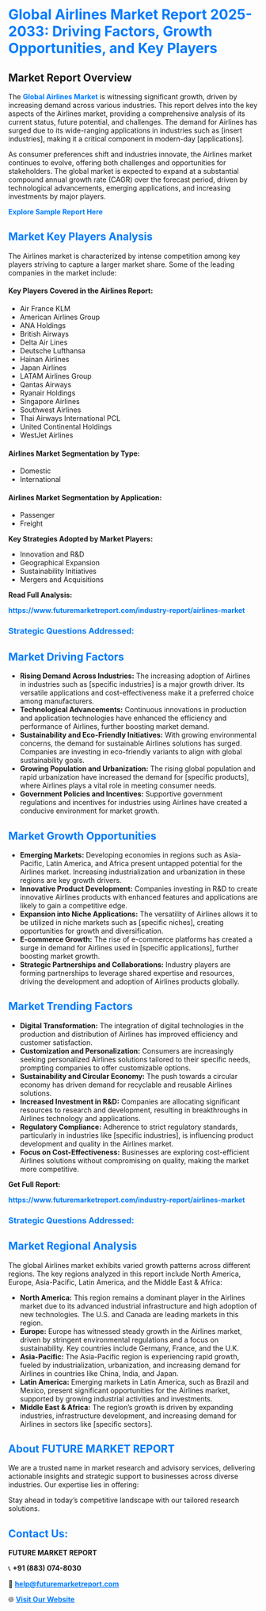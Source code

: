 <h1 style="color: #007BFF;">Global Airlines Market Report 2025-2033: Driving Factors, Growth Opportunities, and Key Players</h1>

<section id="overview">
<h2>Market Report Overview</h2>
<p>The <a href="https://www.futuremarketreport.com/industry-report/airlines-market" style="color: #007BFF; text-decoration: none;"><strong>Global Airlines Market</strong></a> is witnessing significant growth, driven by increasing demand across various industries. This report delves into the key aspects of the Airlines market, providing a comprehensive analysis of its current status, future potential, and challenges. The demand for Airlines has surged due to its wide-ranging applications in industries such as [insert industries], making it a critical component in modern-day [applications].</p>
<p>As consumer preferences shift and industries innovate, the Airlines market continues to evolve, offering both challenges and opportunities for stakeholders. The global market is expected to expand at a substantial compound annual growth rate (CAGR) over the forecast period, driven by technological advancements, emerging applications, and increasing investments by major players.</p>
</section>

<section id="overview">
<p><a href="https://www.futuremarketreport.com/request-sample/reportId=105870" style="color: #007BFF; text-decoration: none;"><strong>Explore Sample Report Here</strong></a></p>
</section>

<section id="key-players">
<h2 style="color: #007BFF;">Market Key Players Analysis</h2>
<p>The Airlines market is characterized by intense competition among key players striving to capture a larger market share. Some of the leading companies in the market include:</p>
<h4>Key Players Covered in the Airlines Report:</h4>
<ul><li>Air France KLM</li><li>American Airlines Group</li><li>ANA Holdings</li><li>British Airways</li><li>Delta Air Lines</li><li>Deutsche Lufthansa</li><li>Hainan Airlines</li><li>Japan Airlines</li><li>LATAM Airlines Group</li><li>Qantas Airways</li><li>Ryanair Holdings</li><li>Singapore Airlines</li><li>Southwest Airlines</li><li>Thai Airways International PCL</li><li>United Continental Holdings</li><li>WestJet Airlines</li></ul>
<h4>Airlines Market Segmentation by Type:</h4>
<ul><li>Domestic</li><li>International</li></ul>

<h4>Airlines Market Segmentation by Application:</h4>
<ul><li>Passenger</li><li>Freight</li></ul>
<p><strong>Key Strategies Adopted by Market Players:</strong></p>
<ul>
<li>Innovation and R&D</li>
<li>Geographical Expansion</li>
<li>Sustainability Initiatives</li>
<li>Mergers and Acquisitions</li>
</ul>
</section>

<section>
<p><strong>Read Full Analysis: </strong></p><a href="https://www.futuremarketreport.com/industry-report/airlines-market" style="color: #007BFF; text-decoration: none;"><strong>https://www.futuremarketreport.com/industry-report/airlines-market</strong></a>
<h3 style="color: #007BFF;">Strategic Questions Addressed:</h3>
</section>

<section id="driving-factors">
<h2 style="color: #007BFF;">Market Driving Factors</h2>
<ul>
<li><strong>Rising Demand Across Industries:</strong> The increasing adoption of Airlines in industries such as [specific industries] is a major growth driver. Its versatile applications and cost-effectiveness make it a preferred choice among manufacturers.</li>
<li><strong>Technological Advancements:</strong> Continuous innovations in production and application technologies have enhanced the efficiency and performance of Airlines, further boosting market demand.</li>
<li><strong>Sustainability and Eco-Friendly Initiatives:</strong> With growing environmental concerns, the demand for sustainable Airlines solutions has surged. Companies are investing in eco-friendly variants to align with global sustainability goals.</li>
<li><strong>Growing Population and Urbanization:</strong> The rising global population and rapid urbanization have increased the demand for [specific products], where Airlines plays a vital role in meeting consumer needs.</li>
<li><strong>Government Policies and Incentives:</strong> Supportive government regulations and incentives for industries using Airlines have created a conducive environment for market growth.</li>
</ul>
</section>

<section id="growth-opportunities">
<h2 style="color: #007BFF;">Market Growth Opportunities</h2>
<ul>
<li><strong>Emerging Markets:</strong> Developing economies in regions such as Asia-Pacific, Latin America, and Africa present untapped potential for the Airlines market. Increasing industrialization and urbanization in these regions are key growth drivers.</li>
<li><strong>Innovative Product Development:</strong> Companies investing in R&D to create innovative Airlines products with enhanced features and applications are likely to gain a competitive edge.</li>
<li><strong>Expansion into Niche Applications:</strong> The versatility of Airlines allows it to be utilized in niche markets such as [specific niches], creating opportunities for growth and diversification.</li>
<li><strong>E-commerce Growth:</strong> The rise of e-commerce platforms has created a surge in demand for Airlines used in [specific applications], further boosting market growth.</li>
<li><strong>Strategic Partnerships and Collaborations:</strong> Industry players are forming partnerships to leverage shared expertise and resources, driving the development and adoption of Airlines products globally.</li>
</ul>
</section>

<section id="trending-factors">
<h2 style="color: #007BFF;">Market Trending Factors</h2>
<ul>
<li><strong>Digital Transformation:</strong> The integration of digital technologies in the production and distribution of Airlines has improved efficiency and customer satisfaction.</li>
<li><strong>Customization and Personalization:</strong> Consumers are increasingly seeking personalized Airlines solutions tailored to their specific needs, prompting companies to offer customizable options.</li>
<li><strong>Sustainability and Circular Economy:</strong> The push towards a circular economy has driven demand for recyclable and reusable Airlines solutions.</li>
<li><strong>Increased Investment in R&D:</strong> Companies are allocating significant resources to research and development, resulting in breakthroughs in Airlines technology and applications.</li>
<li><strong>Regulatory Compliance:</strong> Adherence to strict regulatory standards, particularly in industries like [specific industries], is influencing product development and quality in the Airlines market.</li>
<li><strong>Focus on Cost-Effectiveness:</strong> Businesses are exploring cost-efficient Airlines solutions without compromising on quality, making the market more competitive.</li>
</ul>
</section>

<section>
<p><strong>Get Full Report: </strong></p><a href="https://www.futuremarketreport.com/industry-report/airlines-market" style="color: #007BFF; text-decoration: none;"><strong>https://www.futuremarketreport.com/industry-report/airlines-market</strong></a>
<h3 style="color: #007BFF;">Strategic Questions Addressed:</h3>
</section>


<section id="regional-analysis">
<h2 style="color: #007BFF;">Market Regional Analysis</h2>
<p>The global Airlines market exhibits varied growth patterns across different regions. The key regions analyzed in this report include North America, Europe, Asia-Pacific, Latin America, and the Middle East & Africa:</p>
<ul>
<li><strong>North America:</strong> This region remains a dominant player in the Airlines market due to its advanced industrial infrastructure and high adoption of new technologies. The U.S. and Canada are leading markets in this region.</li>
<li><strong>Europe:</strong> Europe has witnessed steady growth in the Airlines market, driven by stringent environmental regulations and a focus on sustainability. Key countries include Germany, France, and the U.K.</li>
<li><strong>Asia-Pacific:</strong> The Asia-Pacific region is experiencing rapid growth, fueled by industrialization, urbanization, and increasing demand for Airlines in countries like China, India, and Japan.</li>
<li><strong>Latin America:</strong> Emerging markets in Latin America, such as Brazil and Mexico, present significant opportunities for the Airlines market, supported by growing industrial activities and investments.</li>
<li><strong>Middle East & Africa:</strong> The region’s growth is driven by expanding industries, infrastructure development, and increasing demand for Airlines in sectors like [specific sectors].</li>
</ul>
</section>

<footer>
<h2 style="color: #007BFF;">About FUTURE MARKET REPORT</h2>
<p>We are a trusted name in market research and advisory services, delivering actionable insights and strategic support to businesses across diverse industries. Our expertise lies in offering:</p>

<p>Stay ahead in today’s competitive landscape with our tailored research solutions.</p>

<h2 style="color: #007BFF;">Contact Us:</h2>
<p><strong>FUTURE MARKET REPORT</strong></p>
<p>📞 <strong>+91 (883) 074-8030</strong></p>
<p>📧 <strong><a href="mailto:help@futuremarketreport.com" style="color: #007BFF;">help@futuremarketreport.com</a></strong></p>
<p>🌐 <strong><a href="https://www.futuremarketreport.com/" style="color: #007BFF;">Visit Our Website</a></strong></p>
</footer>